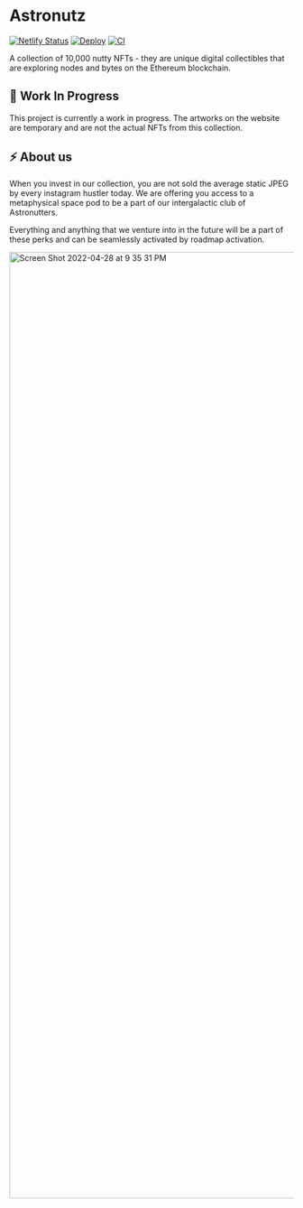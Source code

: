# Astronutz
[![Netlify Status](https://api.netlify.com/api/v1/badges/143f9378-d081-46c2-950d-3a36e8af5bcc/deploy-status)](https://app.netlify.com/sites/astronutz/deploys)
[![Deploy](https://github.com/mrigankdoshy/astronutz/actions/workflows/deploy.yml/badge.svg)](https://github.com/mrigankdoshy/astronutz/actions/workflows/deploy.yml)
[![CI](https://github.com/mrigankdoshy/astronutz/actions/workflows/ci.yml/badge.svg)](https://github.com/mrigankdoshy/astronutz/actions/workflows/ci.yml)

A collection of 10,000 nutty NFTs - they are unique digital collectibles that are exploring nodes and bytes on the Ethereum blockchain.

## 🚧 Work In Progress
This project is currently a work in progress. The artworks on the website are temporary and are not the actual NFTs from this collection.

## ⚡️ About us

When you invest in our collection, you are not sold the average static JPEG by every instagram hustler today. We are offering you access to a metaphysical space pod to be a part of our intergalactic club of Astronutters.

Everything and anything that we venture into in the future will be a part of these perks and can be seamlessly activated by roadmap activation.


<img width="1677" alt="Screen Shot 2022-04-28 at 9 35 31 PM" src="https://user-images.githubusercontent.com/32623983/165873875-efb3ef99-88ea-4b17-8c21-48f59a146985.png">
